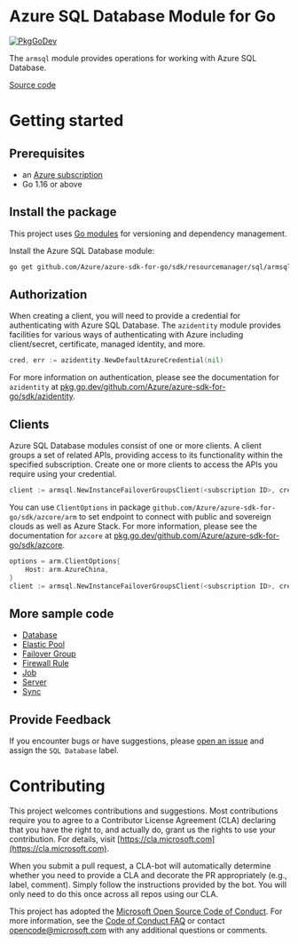 # Azure SQL Database Module for Go

[![PkgGoDev](https://pkg.go.dev/badge/github.com/Azure/azure-sdk-for-go/sdk/resourcemanager/sql/armsql)](https://pkg.go.dev/github.com/Azure/azure-sdk-for-go/sdk/resourcemanager/sql/armsql)

The `armsql` module provides operations for working with Azure SQL Database.

[Source code](https://github.com/Azure/azure-sdk-for-go/tree/main/sdk/resourcemanager/sql/armsql)

# Getting started

## Prerequisites

- an [Azure subscription](https://azure.microsoft.com/free/)
- Go 1.16 or above

## Install the package

This project uses [Go modules](https://github.com/golang/go/wiki/Modules) for versioning and dependency management.

Install the Azure SQL Database module:

```sh
go get github.com/Azure/azure-sdk-for-go/sdk/resourcemanager/sql/armsql
```

## Authorization

When creating a client, you will need to provide a credential for authenticating with Azure SQL Database.  The `azidentity` module provides facilities for various ways of authenticating with Azure including client/secret, certificate, managed identity, and more.

```go
cred, err := azidentity.NewDefaultAzureCredential(nil)
```

For more information on authentication, please see the documentation for `azidentity` at [pkg.go.dev/github.com/Azure/azure-sdk-for-go/sdk/azidentity](https://pkg.go.dev/github.com/Azure/azure-sdk-for-go/sdk/azidentity).

## Clients

Azure SQL Database modules consist of one or more clients.  A client groups a set of related APIs, providing access to its functionality within the specified subscription.  Create one or more clients to access the APIs you require using your credential.

```go
client := armsql.NewInstanceFailoverGroupsClient(<subscription ID>, cred, nil)
```

You can use `ClientOptions` in package `github.com/Azure/azure-sdk-for-go/sdk/azcore/arm` to set endpoint to connect with public and sovereign clouds as well as Azure Stack. For more information, please see the documentation for `azcore` at [pkg.go.dev/github.com/Azure/azure-sdk-for-go/sdk/azcore](https://pkg.go.dev/github.com/Azure/azure-sdk-for-go/sdk/azcore).

```go
options = arm.ClientOptions{
    Host: arm.AzureChina,
}
client := armsql.NewInstanceFailoverGroupsClient(<subscription ID>, cred, &options)
```

## More sample code

- [Database](https://aka.ms/azsdk/go/mgmt/samples?path=sql/database)
- [Elastic Pool](https://aka.ms/azsdk/go/mgmt/samples?path=sql/elastic_pool)
- [Failover Group](https://aka.ms/azsdk/go/mgmt/samples?path=sql/failover_group)
- [Firewall Rule](https://aka.ms/azsdk/go/mgmt/samples?path=sql/firewall_rule)
- [Job](https://aka.ms/azsdk/go/mgmt/samples?path=sql/job)
- [Server](https://aka.ms/azsdk/go/mgmt/samples?path=sql/server)
- [Sync](https://aka.ms/azsdk/go/mgmt/samples?path=sql/sync)

## Provide Feedback

If you encounter bugs or have suggestions, please
[open an issue](https://github.com/Azure/azure-sdk-for-go/issues) and assign the `SQL Database` label.

# Contributing

This project welcomes contributions and suggestions. Most contributions require
you to agree to a Contributor License Agreement (CLA) declaring that you have
the right to, and actually do, grant us the rights to use your contribution.
For details, visit [https://cla.microsoft.com](https://cla.microsoft.com).

When you submit a pull request, a CLA-bot will automatically determine whether
you need to provide a CLA and decorate the PR appropriately (e.g., label,
comment). Simply follow the instructions provided by the bot. You will only
need to do this once across all repos using our CLA.

This project has adopted the
[Microsoft Open Source Code of Conduct](https://opensource.microsoft.com/codeofconduct/).
For more information, see the
[Code of Conduct FAQ](https://opensource.microsoft.com/codeofconduct/faq/)
or contact [opencode@microsoft.com](mailto:opencode@microsoft.com) with any
additional questions or comments.